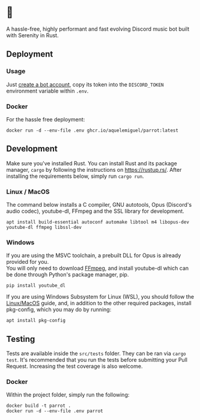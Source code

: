 # 🦜
A hassle-free, highly performant and fast evolving Discord music bot built with Serenity in Rust.

## Deployment

### Usage
Just [create a bot account](https://github.com/aquelemiguel/parrot/wiki/Create-Your-Discord-Bot), copy its token into the `DISCORD_TOKEN` environment variable within `.env`.

### Docker

For the hassle free deployment:

```shell
docker run -d --env-file .env ghcr.io/aquelemiguel/parrot:latest
```

## Development

Make sure you've installed Rust. You can install Rust and its package manager, `cargo` by following the instructions on https://rustup.rs/.
After installing the requirements below, simply run `cargo run`.

### Linux / MacOS
The command below installs a C compiler, GNU autotools, Opus (Discord's audio codec), youtube-dl, FFmpeg and the SSL library for development.


```shell
apt install build-essential autoconf automake libtool m4 libopus-dev youtube-dl ffmpeg libssl-dev
```

### Windows

If you are using the MSVC toolchain, a prebuilt DLL for Opus is already provided for you.  
You will only need to download [FFmpeg](https://ffmpeg.org/download.html), and install youtube-dl which can be done through Python's package manager, pip.
```shell
pip install youtube_dl
```

If you are using Windows Subsystem for Linux (WSL), you should follow the [Linux/MacOS](#linux--macos) guide, and, in addition to the other required packages, install pkg-config, which you may do by running:

```shell
apt install pkg-config
```

## Testing

Tests are available inside the `src/tests` folder. They can be ran via `cargo test`. It's recommended that you run the tests before submitting your Pull Request.
Increasing the test coverage is also welcome.

### Docker

Within the project folder, simply run the following:

```shell
docker build -t parrot .
docker run -d --env-file .env parrot
```
